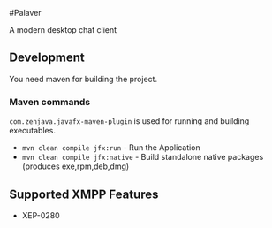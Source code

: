 #Palaver

A modern desktop chat client

## Development 
You need maven for building the project.

### Maven commands

`com.zenjava.javafx-maven-plugin` is used for running and building executables. 

* `mvn clean compile jfx:run` - Run the Application
* `mvn clean compile jfx:native` - Build standalone native packages (produces exe,rpm,deb,dmg)

## Supported XMPP Features
- XEP-0280


